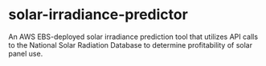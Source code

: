 # solar-irradiance-predictor
An AWS EBS-deployed solar irradiance prediction tool that utilizes API calls to the National Solar Radiation Database to determine profitability of solar panel use.
